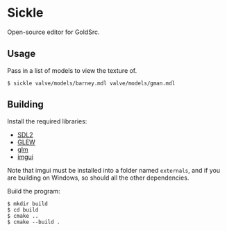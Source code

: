 # Sickle
Open-source editor for GoldSrc.


## Usage

Pass in a list of models to view the texture of.
```shell
$ sickle valve/models/barney.mdl valve/models/gman.mdl
```


## Building

Install the required libraries:
- [SDL2](https://libsdl.org)
- [GLEW](http://glew.sourceforge.net/)
- [glm](https://github.com/g-truc/glm)
- [imgui](https://github.com/ocornut/imgui)

Note that imgui must be installed into a folder named `externals`, and if you are building on Windows, so should all the other dependencies.

Build the program:

```shell
$ mkdir build
$ cd build
$ cmake ..
$ cmake --build .
```
